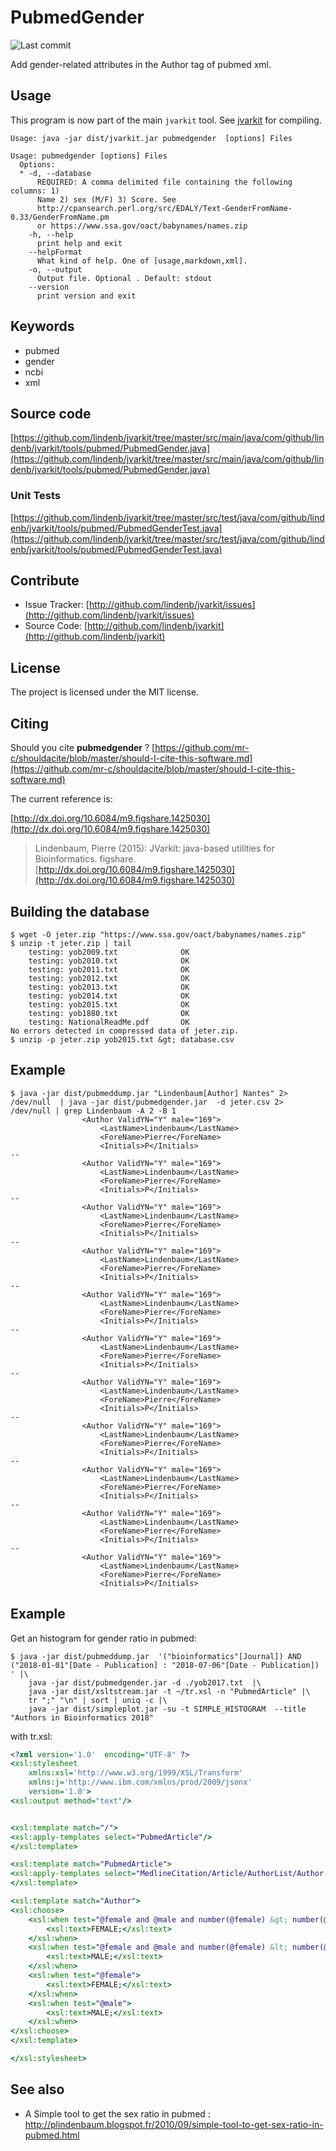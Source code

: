 # PubmedGender

![Last commit](https://img.shields.io/github/last-commit/lindenb/jvarkit.png)

Add gender-related attributes in the Author tag of pubmed xml. 


## Usage


This program is now part of the main `jvarkit` tool. See [jvarkit](JvarkitCentral.md) for compiling.


```
Usage: java -jar dist/jvarkit.jar pubmedgender  [options] Files

Usage: pubmedgender [options] Files
  Options:
  * -d, --database
      REQUIRED: A comma delimited file containing the following columns: 1) 
      Name 2) sex (M/F) 3) Score. See 
      http://cpansearch.perl.org/src/EDALY/Text-GenderFromName-0.33/GenderFromName.pm 
      or https://www.ssa.gov/oact/babynames/names.zip
    -h, --help
      print help and exit
    --helpFormat
      What kind of help. One of [usage,markdown,xml].
    -o, --output
      Output file. Optional . Default: stdout
    --version
      print version and exit

```


## Keywords

 * pubmed
 * gender
 * ncbi
 * xml


## Source code 

[https://github.com/lindenb/jvarkit/tree/master/src/main/java/com/github/lindenb/jvarkit/tools/pubmed/PubmedGender.java](https://github.com/lindenb/jvarkit/tree/master/src/main/java/com/github/lindenb/jvarkit/tools/pubmed/PubmedGender.java)

### Unit Tests

[https://github.com/lindenb/jvarkit/tree/master/src/test/java/com/github/lindenb/jvarkit/tools/pubmed/PubmedGenderTest.java](https://github.com/lindenb/jvarkit/tree/master/src/test/java/com/github/lindenb/jvarkit/tools/pubmed/PubmedGenderTest.java)


## Contribute

- Issue Tracker: [http://github.com/lindenb/jvarkit/issues](http://github.com/lindenb/jvarkit/issues)
- Source Code: [http://github.com/lindenb/jvarkit](http://github.com/lindenb/jvarkit)

## License

The project is licensed under the MIT license.

## Citing

Should you cite **pubmedgender** ? [https://github.com/mr-c/shouldacite/blob/master/should-I-cite-this-software.md](https://github.com/mr-c/shouldacite/blob/master/should-I-cite-this-software.md)

The current reference is:

[http://dx.doi.org/10.6084/m9.figshare.1425030](http://dx.doi.org/10.6084/m9.figshare.1425030)

> Lindenbaum, Pierre (2015): JVarkit: java-based utilities for Bioinformatics. figshare.
> [http://dx.doi.org/10.6084/m9.figshare.1425030](http://dx.doi.org/10.6084/m9.figshare.1425030)

 
## Building the database

```
$ wget -O jeter.zip "https://www.ssa.gov/oact/babynames/names.zip"
$ unzip -t jeter.zip | tail
    testing: yob2009.txt              OK
    testing: yob2010.txt              OK
    testing: yob2011.txt              OK
    testing: yob2012.txt              OK
    testing: yob2013.txt              OK
    testing: yob2014.txt              OK
    testing: yob2015.txt              OK
    testing: yob1880.txt              OK
    testing: NationalReadMe.pdf       OK
No errors detected in compressed data of jeter.zip.
$ unzip -p jeter.zip yob2015.txt &gt; database.csv
```

## Example

```
$ java -jar dist/pubmeddump.jar "Lindenbaum[Author] Nantes" 2> /dev/null  | java -jar dist/pubmedgender.jar  -d jeter.csv 2> /dev/null | grep Lindenbaum -A 2 -B 1
                <Author ValidYN="Y" male="169">
                    <LastName>Lindenbaum</LastName>
                    <ForeName>Pierre</ForeName>
                    <Initials>P</Initials>
--
                <Author ValidYN="Y" male="169">
                    <LastName>Lindenbaum</LastName>
                    <ForeName>Pierre</ForeName>
                    <Initials>P</Initials>
--
                <Author ValidYN="Y" male="169">
                    <LastName>Lindenbaum</LastName>
                    <ForeName>Pierre</ForeName>
                    <Initials>P</Initials>
--
                <Author ValidYN="Y" male="169">
                    <LastName>Lindenbaum</LastName>
                    <ForeName>Pierre</ForeName>
                    <Initials>P</Initials>
--
                <Author ValidYN="Y" male="169">
                    <LastName>Lindenbaum</LastName>
                    <ForeName>Pierre</ForeName>
                    <Initials>P</Initials>
--
                <Author ValidYN="Y" male="169">
                    <LastName>Lindenbaum</LastName>
                    <ForeName>Pierre</ForeName>
                    <Initials>P</Initials>
--
                <Author ValidYN="Y" male="169">
                    <LastName>Lindenbaum</LastName>
                    <ForeName>Pierre</ForeName>
                    <Initials>P</Initials>
--
                <Author ValidYN="Y" male="169">
                    <LastName>Lindenbaum</LastName>
                    <ForeName>Pierre</ForeName>
                    <Initials>P</Initials>
--
                <Author ValidYN="Y" male="169">
                    <LastName>Lindenbaum</LastName>
                    <ForeName>Pierre</ForeName>
                    <Initials>P</Initials>
--
                <Author ValidYN="Y" male="169">
                    <LastName>Lindenbaum</LastName>
                    <ForeName>Pierre</ForeName>
                    <Initials>P</Initials>
--
                <Author ValidYN="Y" male="169">
                    <LastName>Lindenbaum</LastName>
                    <ForeName>Pierre</ForeName>
                    <Initials>P</Initials>
```

## Example


Get an histogram for gender ratio in pubmed:

```
$ java -jar dist/pubmeddump.jar  '("bioinformatics"[Journal]) AND ("2018-01-01"[Date - Publication] : "2018-07-06"[Date - Publication]) ' |\
	java -jar dist/pubmedgender.jar -d ./yob2017.txt  |\
	java -jar dist/xsltstream.jar -t ~/tr.xsl -n "PubmedArticle" |\
	tr ";" "\n" | sort | uniq -c |\
	java -jar dist/simpleplot.jar -su -t SIMPLE_HISTOGRAM  --title "Authors in Bioinformatics 2018"
```

with tr.xsl:

```xslt
<?xml version='1.0'  encoding="UTF-8" ?>
<xsl:stylesheet 
	xmlns:xsl='http://www.w3.org/1999/XSL/Transform'
	xmlns:j='http://www.ibm.com/xmlns/prod/2009/jsonx'
	version='1.0'>
<xsl:output method="text"/>


<xsl:template match="/">
<xsl:apply-templates select="PubmedArticle"/>
</xsl:template>

<xsl:template match="PubmedArticle">
<xsl:apply-templates select="MedlineCitation/Article/AuthorList/Author[@female or @male]"/>
</xsl:template>

<xsl:template match="Author">
<xsl:choose>
	<xsl:when test="@female and @male and number(@female) &gt; number(@male) ">
		<xsl:text>FEMALE;</xsl:text>
	</xsl:when>
	<xsl:when test="@female and @male and number(@female) &lt; number(@male) ">
		<xsl:text>MALE;</xsl:text>
	</xsl:when>
	<xsl:when test="@female">
		<xsl:text>FEMALE;</xsl:text>
	</xsl:when>
	<xsl:when test="@male">
		<xsl:text>MALE;</xsl:text>
	</xsl:when>
</xsl:choose>
</xsl:template>

</xsl:stylesheet>
```


## See also


 * A Simple tool to get the sex ratio in pubmed :  http://plindenbaum.blogspot.fr/2010/09/simple-tool-to-get-sex-ratio-in-pubmed.html


 

